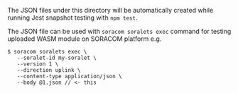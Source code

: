 The JSON files under this directory will be automatically created while running Jest snapshot testing with `npm test`.

The JSON file can be used with `soracom soralets exec` command for testing uploaded WASM module on SORACOM platform e.g.

```console
$ soracom soralets exec \
   --soralet-id my-soralet \
   --version 1 \
   --direction uplink \
   --content-type application/json \
   --body @1.json // <- this
```
